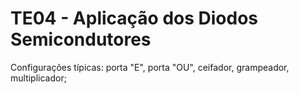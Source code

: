 # TE04 - Aplicação dos Diodos Semicondutores
Configurações típicas: porta "E", porta "OU", ceifador, grampeador, multiplicador;
